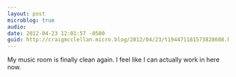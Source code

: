 ```yaml
---
layout: post
microblog: true
audio: 
date: 2012-04-23 12:01:57 -0500
guid: http://craigmcclellan.micro.blog/2012/04/23/t194471181573828608.html
---
```

My music room is finally clean again. I feel like I can actually work in here now.

